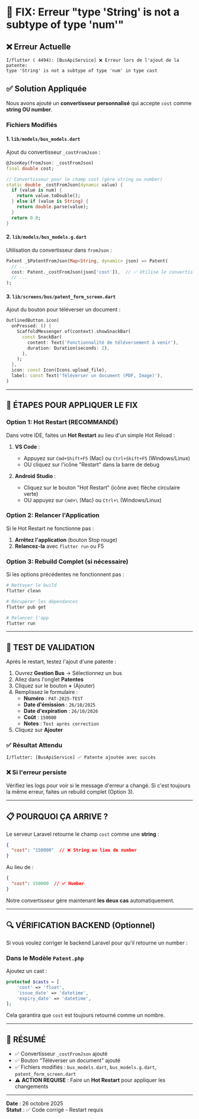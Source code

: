 # 🔧 FIX: Erreur "type 'String' is not a subtype of type 'num'"

## ❌ Erreur Actuelle

```
I/flutter ( 4494): [BusApiService] ❌ Erreur lors de l'ajout de la patente: 
type 'String' is not a subtype of type 'num' in type cast
```

## ✅ Solution Appliquée

Nous avons ajouté un **convertisseur personnalisé** qui accepte `cost` comme **string OU number**.

### Fichiers Modifiés

#### 1. `lib/models/bus_models.dart`

Ajout du convertisseur `_costFromJson` :

```dart
@JsonKey(fromJson: _costFromJson)
final double cost;

// Convertisseur pour le champ cost (gère string ou number)
static double _costFromJson(dynamic value) {
  if (value is num) {
    return value.toDouble();
  } else if (value is String) {
    return double.parse(value);
  }
  return 0.0;
}
```

#### 2. `lib/models/bus_models.g.dart`

Utilisation du convertisseur dans `fromJson` :

```dart
Patent _$PatentFromJson(Map<String, dynamic> json) => Patent(
  // ...
  cost: Patent._costFromJson(json['cost']),  // ✅ Utilise le convertisseur
  // ...
);
```

#### 3. `lib/screens/bus/patent_form_screen.dart`

Ajout du bouton pour téléverser un document :

```dart
OutlinedButton.icon(
  onPressed: () {
    ScaffoldMessenger.of(context).showSnackBar(
      const SnackBar(
        content: Text('Fonctionnalité de téléversement à venir'),
        duration: Duration(seconds: 2),
      ),
    );
  },
  icon: const Icon(Icons.upload_file),
  label: const Text('Téléverser un document (PDF, Image)'),
)
```

---

## 🚀 ÉTAPES POUR APPLIQUER LE FIX

### Option 1: Hot Restart (RECOMMANDÉ)

Dans votre IDE, faites un **Hot Restart** au lieu d'un simple Hot Reload :

1. **VS Code** : 
   - Appuyez sur `Cmd+Shift+F5` (Mac) ou `Ctrl+Shift+F5` (Windows/Linux)
   - OU cliquez sur l'icône "Restart" dans la barre de debug

2. **Android Studio** :
   - Cliquez sur le bouton "Hot Restart" (icône avec flèche circulaire verte)
   - OU appuyez sur `Cmd+\` (Mac) ou `Ctrl+\` (Windows/Linux)

### Option 2: Relancer l'Application

Si le Hot Restart ne fonctionne pas :

1. **Arrêtez l'application** (bouton Stop rouge)
2. **Relancez-la** avec `flutter run` ou F5

### Option 3: Rebuild Complet (si nécessaire)

Si les options précédentes ne fonctionnent pas :

```bash
# Nettoyer le build
flutter clean

# Récupérer les dépendances
flutter pub get

# Relancer l'app
flutter run
```

---

## 🧪 TEST DE VALIDATION

Après le restart, testez l'ajout d'une patente :

1. Ouvrez **Gestion Bus** → Sélectionnez un bus
2. Allez dans l'onglet **Patentes**
3. Cliquez sur le bouton **+** (Ajouter)
4. Remplissez le formulaire :
   - **Numéro** : `PAT-2025-TEST`
   - **Date d'émission** : `26/10/2025`
   - **Date d'expiration** : `26/10/2026`
   - **Coût** : `150000`
   - **Notes** : `Test après correction`
5. Cliquez sur **Ajouter**

### ✅ Résultat Attendu

```
I/flutter: [BusApiService] ✅ Patente ajoutée avec succès
```

### ❌ Si l'erreur persiste

Vérifiez les logs pour voir si le message d'erreur a changé. Si c'est toujours la même erreur, faites un rebuild complet (Option 3).

---

## 📋 POURQUOI ÇA ARRIVE ?

Le serveur Laravel retourne le champ `cost` comme une **string** :

```json
{
  "cost": "150000"  // ❌ String au lieu de number
}
```

Au lieu de :

```json
{
  "cost": 150000  // ✅ Number
}
```

Notre convertisseur gère maintenant **les deux cas** automatiquement.

---

## 🔍 VÉRIFICATION BACKEND (Optionnel)

Si vous voulez corriger le backend Laravel pour qu'il retourne un number :

### Dans le Modèle `Patent.php`

Ajoutez un cast :

```php
protected $casts = [
    'cost' => 'float',
    'issue_date' => 'datetime',
    'expiry_date' => 'datetime',
];
```

Cela garantira que `cost` est toujours retourné comme un nombre.

---

## 📝 RÉSUMÉ

- ✅ Convertisseur `_costFromJson` ajouté
- ✅ Bouton "Téléverser un document" ajouté
- ✅ Fichiers modifiés : `bus_models.dart`, `bus_models.g.dart`, `patent_form_screen.dart`
- ⚠️ **ACTION REQUISE** : Faire un **Hot Restart** pour appliquer les changements

---

**Date** : 26 octobre 2025  
**Statut** : ✅ Code corrigé - Restart requis
